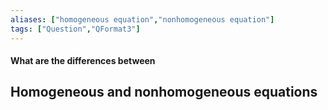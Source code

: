 ```yaml
---
aliases: ["homogeneous equation","nonhomogeneous equation"]
tags: ["Question","QFormat3"]
---
```


#### What are the differences between
## Homogeneous and nonhomogeneous equations


